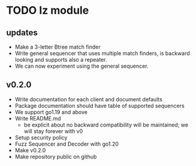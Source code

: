 # TODO lz module

## updates
* Make a 3-letter Btree match finder
* Write general sequencer that uses multiple match finders, is backward looking
  and supports also a repeater.
* We can now experiment using the general sequencer.

## v0.2.0

* Write documentation for each client and document defaults
* Package documentation should have table of supported sequencers
* We support go1.19 and above
* Write README.md
  - be explicit about no backward compatibility will be maintained; we
    will stay forever with v0
* Setup security policy
* Fuzz Sequencer and Decoder with go1.20
* Make v0.2.0
* Make repository public on github
